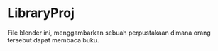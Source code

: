 # LibraryProj
File blender ini, menggambarkan sebuah perpustakaan dimana orang tersebut dapat membaca buku.
